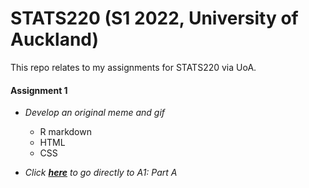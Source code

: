 # STATS220 (S1 2022, University of Auckland)

This repo relates to my assignments for STATS220 via UoA.

#### Assignment 1 
- *Develop an original meme and gif*
  - R markdown
  - HTML
  - CSS

- *Click [**here**](https://tabithamadeleine.github.io/STATS220/) to go directly to A1: Part A*
